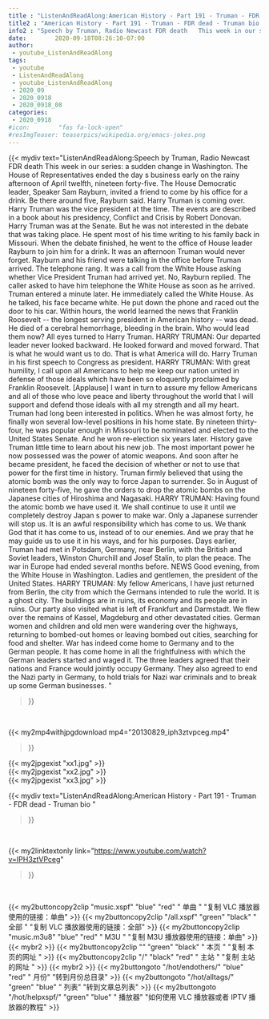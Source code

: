 ```yaml
---
title : "ListenAndReadAlong:American History - Part 191 - Truman - FDR dead - Truman bio "
title2 : "American History - Part 191 - Truman - FDR dead - Truman bio "
info2 : "Speech by Truman, Radio Newcast FDR death   This week in our series: a sudden change in Washington.   The House of Representatives ended the day s business early on the rainy afternoon of April twelfth, nineteen forty-five. The House Democratic leader, Speaker Sam Rayburn, invited a friend to come by his office for a drink.  Be there around five,  Rayburn said.  Harry Truman is coming over.   Harry Truman was the vice president at the time. The events are described in a book about his presidency,  Conflict and Crisis  by Robert Donovan.  Harry Truman was at the Senate. But he was not interested in the debate that was taking place. He spent most of his time writing to his family back in Missouri. When the debate finished, he went to the office of House leader Rayburn to join him for a drink.  It was an afternoon Truman would never forget.  Rayburn and his friend were talking in the office before Truman arrived. The telephone rang. It was a call from the White House asking whether Vice President Truman had arrived yet. No, Rayburn replied. The caller asked to have him telephone the White House as soon as he arrived.  Truman entered a minute later. He immediately called the White House. As he talked, his face became white. He put down the phone and raced out the door to his car.   Within hours, the world learned the news that Franklin Roosevelt -- the longest serving president in American history -- was dead. He died of a cerebral hemorrhage, bleeding in the brain.  Who would lead them now? All eyes turned to Harry Truman.  HARRY TRUMAN:  Our departed leader never looked backward. He looked forward and moved forward. That is what he would want us to do. That is what America will do.   Harry Truman in his first speech to Congress as president.  HARRY TRUMAN:  With great humility, I call upon all Americans to help me keep our nation united in defense of those ideals which have been so eloquently proclaimed by Franklin Roosevelt. [Applause]  I want in turn to assure my fellow Americans and all of those who love peace and liberty throughout the world that I will support and defend those ideals with all my strength and all my heart.   Truman had long been interested in politics. When he was almost forty, he finally won several low-level positions in his home state. By nineteen thirty-four, he was popular enough in Missouri to be nominated and elected to the United States Senate. And he won re-election six years later.   History gave Truman little time to learn about his new job. The most important power he now possessed was the power of atomic weapons. And soon after he became president, he faced the decision of whether or not to use that power for the first time in history.  Truman firmly believed that using the atomic bomb was the only way to force Japan to surrender. So in August of nineteen forty-five, he gave the orders to drop the atomic bombs on the Japanese cities of Hiroshima and Nagasaki.  HARRY TRUMAN:  Having found the atomic bomb we have used it. We shall continue to use it until we completely destroy Japan s power to make war. Only a Japanese surrender will stop us. It is an awful responsibility which has come to us. We thank God that it has come to us, instead of to our enemies. And we pray that he may guide us to use it in his ways, and for his purposes.   Days earlier, Truman had met in Potsdam, Germany, near Berlin, with the British and Soviet leaders, Winston Churchill and Josef Stalin, to plan the peace. The war in Europe had ended several months before.  NEWS   Good evening, from the White House in Washington. Ladies and gentlemen, the president of the United States.   HARRY TRUMAN:  My fellow Americans, I have just returned from Berlin, the city from which the Germans intended to rule the world. It is a ghost city. The buildings are in ruins, its economy and its people are in ruins.   Our party also visited what is left of Frankfurt and Darmstadt. We flew over the remains of Kassel, Magdeburg and other devastated cities. German women and children and old men were wandering over the highways, returning to bombed-out homes or leaving bombed out cities, searching for food and shelter.   War has indeed come home to Germany and to the German people. It has come home in all the frightfulness with which the German leaders started and waged it.   The three leaders agreed that their nations and France would jointly occupy Germany. They also agreed to end the Nazi party in Germany, to hold trials for Nazi war criminals and to break up some German businesses. "
date:        2020-09-18T08:26:10-07:00
author:
 - youtube_ListenAndReadAlong
tags:
 - youtube
 - ListenAndReadAlong
 - youtube_ListenAndReadAlong
 - 2020_09
 - 2020_0918
 - 2020_0918_08
categories:
 - 2020_0918
#icon:        "fas fa-lock-open"
#resImgTeaser: teaserpics/wikipedia.org/emacs-jokes.png
---
```


{{< mydiv text="ListenAndReadAlong:Speech by Truman, Radio Newcast FDR death   This week in our series: a sudden change in Washington.   The House of Representatives ended the day s business early on the rainy afternoon of April twelfth, nineteen forty-five. The House Democratic leader, Speaker Sam Rayburn, invited a friend to come by his office for a drink.  Be there around five,  Rayburn said.  Harry Truman is coming over.   Harry Truman was the vice president at the time. The events are described in a book about his presidency,  Conflict and Crisis  by Robert Donovan.  Harry Truman was at the Senate. But he was not interested in the debate that was taking place. He spent most of his time writing to his family back in Missouri. When the debate finished, he went to the office of House leader Rayburn to join him for a drink.  It was an afternoon Truman would never forget.  Rayburn and his friend were talking in the office before Truman arrived. The telephone rang. It was a call from the White House asking whether Vice President Truman had arrived yet. No, Rayburn replied. The caller asked to have him telephone the White House as soon as he arrived.  Truman entered a minute later. He immediately called the White House. As he talked, his face became white. He put down the phone and raced out the door to his car.   Within hours, the world learned the news that Franklin Roosevelt -- the longest serving president in American history -- was dead. He died of a cerebral hemorrhage, bleeding in the brain.  Who would lead them now? All eyes turned to Harry Truman.  HARRY TRUMAN:  Our departed leader never looked backward. He looked forward and moved forward. That is what he would want us to do. That is what America will do.   Harry Truman in his first speech to Congress as president.  HARRY TRUMAN:  With great humility, I call upon all Americans to help me keep our nation united in defense of those ideals which have been so eloquently proclaimed by Franklin Roosevelt. [Applause]  I want in turn to assure my fellow Americans and all of those who love peace and liberty throughout the world that I will support and defend those ideals with all my strength and all my heart.   Truman had long been interested in politics. When he was almost forty, he finally won several low-level positions in his home state. By nineteen thirty-four, he was popular enough in Missouri to be nominated and elected to the United States Senate. And he won re-election six years later.   History gave Truman little time to learn about his new job. The most important power he now possessed was the power of atomic weapons. And soon after he became president, he faced the decision of whether or not to use that power for the first time in history.  Truman firmly believed that using the atomic bomb was the only way to force Japan to surrender. So in August of nineteen forty-five, he gave the orders to drop the atomic bombs on the Japanese cities of Hiroshima and Nagasaki.  HARRY TRUMAN:  Having found the atomic bomb we have used it. We shall continue to use it until we completely destroy Japan s power to make war. Only a Japanese surrender will stop us. It is an awful responsibility which has come to us. We thank God that it has come to us, instead of to our enemies. And we pray that he may guide us to use it in his ways, and for his purposes.   Days earlier, Truman had met in Potsdam, Germany, near Berlin, with the British and Soviet leaders, Winston Churchill and Josef Stalin, to plan the peace. The war in Europe had ended several months before.  NEWS   Good evening, from the White House in Washington. Ladies and gentlemen, the president of the United States.   HARRY TRUMAN:  My fellow Americans, I have just returned from Berlin, the city from which the Germans intended to rule the world. It is a ghost city. The buildings are in ruins, its economy and its people are in ruins.   Our party also visited what is left of Frankfurt and Darmstadt. We flew over the remains of Kassel, Magdeburg and other devastated cities. German women and children and old men were wandering over the highways, returning to bombed-out homes or leaving bombed out cities, searching for food and shelter.   War has indeed come home to Germany and to the German people. It has come home in all the frightfulness with which the German leaders started and waged it.   The three leaders agreed that their nations and France would jointly occupy Germany. They also agreed to end the Nazi party in Germany, to hold trials for Nazi war criminals and to break up some German businesses. "
>}}
<br>


{{< my2mp4withjpgdownload mp4="20130829_iph3ztvpceg.mp4"
>}}

{{< my2jpgexist "xx1.jpg" >}}<br>
{{< my2jpgexist "xx2.jpg" >}}<br>
{{< my2jpgexist "xx3.jpg" >}}<br>



{{< mydiv text="ListenAndReadAlong:American History - Part 191 - Truman - FDR dead - Truman bio "
>}}
<br>

{{< my2linktextonly link="https://www.youtube.com/watch?v=IPH3ztVPceg"
>}}


<br>

{{< my2buttoncopy2clip "music.xspf"        "blue"   "red"    " 单曲 "  "复制 VLC 播放器使用的链接：单曲" >}} {{< my2buttoncopy2clip "/all.xspf"         "green"  "black"  " 全部 "  "复制 VLC 播放器使用的链接：全部" >}} {{< my2buttoncopy2clip "music.m3u8"        "blue"   "red"    " M3U  "    "复制 M3U 播放器使用的链接：单曲" >}} {{< mybr2 >}} {{< my2buttoncopy2clip ""                  "green"  "black"  " 本页 "    "复制 本页的网址 " >}} {{< my2buttoncopy2clip "/"                 "black"  "red"    " 主站 "    "复制 主站的网址 " >}} {{< mybr2 >}} {{< my2buttongoto      "/hot/endothers/"   "blue"   "red"    " 月份"   "转到月份总目录" >}} {{< my2buttongoto      "/hot/alltags/"     "green"  "blue"   " 列表"   "转到文章总列表" >}} {{< my2buttongoto      "/hot/helpxspf/"    "green"  "blue"   " 播放器" "如何使用 VLC 播放器或者 IPTV 播放器的教程" >}} 
